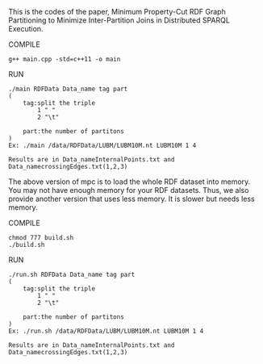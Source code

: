 This is the codes of the paper, Minimum Property-Cut RDF Graph Partitioning to Minimize Inter-Partition Joins in Distributed SPARQL Execution.

COMPILE
	
	g++ main.cpp -std=c++11 -o main

RUN
	
	./main RDFData Data_name tag part
	(
		tag:split the triple
			1 " "
			2 "\t"

		part:the number of partitons
	)
	Ex:	./main /data/RDFData/LUBM/LUBM10M.nt LUBM10M 1 4

	Results are in Data_nameInternalPoints.txt and Data_namecrossingEdges.txt(1,2,3)
	

The above version of mpc is to load the whole RDF dataset into memory. You may not have enough memory for your RDF datasets. Thus, we also provide another version that uses less memory. It is slower but needs less memory.

COMPILE
	
	chmod 777 build.sh
	./build.sh

RUN
	
	./run.sh RDFData Data_name tag part
	(
		tag:split the triple
			1 " "
			2 "\t"

		part:the number of partitons
	)
	Ex:	./run.sh /data/RDFData/LUBM/LUBM10M.nt LUBM10M 1 4

	Results are in Data_nameInternalPoints.txt and Data_namecrossingEdges.txt(1,2,3)

